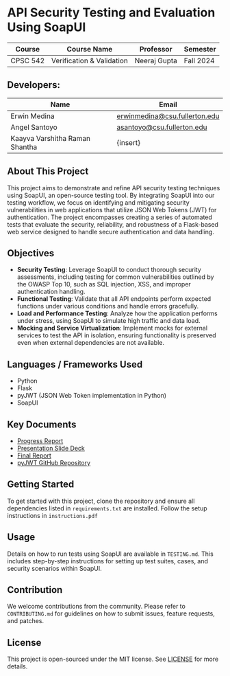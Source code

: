 # API Security Testing and Evaluation Using SoapUI

| Course       | Course Name            | Professor    | Semester  |
| ------------ | ---------------------- | ------------ | --------- |
| CPSC 542     | Verification & Validation | Neeraj Gupta | Fall 2024 |

## Developers:
| Name                         | Email                          |
| ---------------------------- | ------------------------------ |
| Erwin Medina                 | erwinmedina@csu.fullerton.edu  |
| Angel Santoyo                | asantoyo@csu.fullerton.edu |
| Kaayva Varshitha Raman Shantha | {insert} |

## About This Project
This project aims to demonstrate and refine API security testing techniques using SoapUI, an open-source testing tool. By integrating SoapUI into our testing workflow, we focus on identifying and mitigating security vulnerabilities in web applications that utilize JSON Web Tokens (JWT) for authentication. The project encompasses creating a series of automated tests that evaluate the security, reliability, and robustness of a Flask-based web service designed to handle secure authentication and data handling.

## Objectives
- **Security Testing**: Leverage SoapUI to conduct thorough security assessments, including testing for common vulnerabilities outlined by the OWASP Top 10, such as SQL injection, XSS, and improper authentication handling.
- **Functional Testing**: Validate that all API endpoints perform expected functions under various conditions and handle errors gracefully.
- **Load and Performance Testing**: Analyze how the application performs under stress, using SoapUI to simulate high traffic and data load.
- **Mocking and Service Virtualization**: Implement mocks for external services to test the API in isolation, ensuring functionality is preserved even when external dependencies are not available.

## Languages / Frameworks Used
- Python
- Flask
- pyJWT (JSON Web Token implementation in Python)
- SoapUI 

## Key Documents
- [Progress Report](https://docs.google.com/document/d/19PD9qQ1MrDe3q04viIqkm0AUrVoqBNzupTVlvp7JMy8/edit?tab=t.0)
- [Presentation Slide Deck](https://docs.google.com/presentation/d/1BOiDA0U-Q0WbjOpwfiXQamYEvvKAoWZNx4SG4HT7_sE/edit?usp=sharing)
- [Final Report]()
- [pyJWT GitHub Repository](https://github.com/jpadilla/pyjwt)

## Getting Started
To get started with this project, clone the repository and ensure all dependencies listed in `requirements.txt` are installed. Follow the setup instructions in `instructions.pdf`

## Usage
Details on how to run tests using SoapUI are available in `TESTING.md`. This includes step-by-step instructions for setting up test suites, cases, and security scenarios within SoapUI.

## Contribution
We welcome contributions from the community. Please refer to `CONTRIBUTING.md` for guidelines on how to submit issues, feature requests, and patches.

## License
This project is open-sourced under the MIT license. See [LICENSE](LICENSE.md) for more details.
